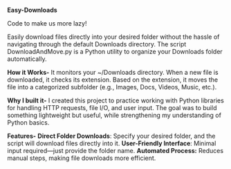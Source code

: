 **Easy-Downloads**

Code to make us more lazy!

Easily download files directly into your desired folder without the hassle of navigating through the default Downloads directory.
The script DownloadAndMove.py is a Python utility to organize your Downloads folder automatically.

**How it Works-**
  It monitors your ~/Downloads directory.
  When a new file is downloaded, it checks its extension.
  Based on the extension, it moves the file into a categorized subfolder (e.g., Images, Docs, Videos, Music, etc.).

**Why I built it-**
  I created this project to practice working with Python libraries for handling HTTP requests, file I/O, and user input. The goal was to build something lightweight but useful,   while strengthening my understanding of Python basics.

**Features-**
  **Direct Folder Downloads**: Specify your desired folder, and the script will download files directly into it.
  **User-Friendly Interface**: Minimal input required—just provide the folder name.
  **Automated Process:** Reduces manual steps, making file downloads more efficient.

